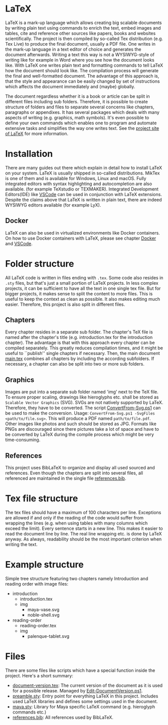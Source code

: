 # LaTeX
LaTeX is a mark-up language which allows creating big scalable documents by writing
plain text using commands to enrich the text, embed images and tables, cite and reference
other sources like papers, books and websites scientifically.
The project is then compiled by so-called Tex distribution (e.g. Tex Live) to produce the final
document, usually a PDF file.
One writes in the mark-up language in a text editor of choice and generates the document afterwards.
Writing a text this way is not a WYSIWYG-style of writing like for example in Word where you see 
how the document looks like.
With LaTeX one writes plain text and formatting commands to tell LaTeX how the document 
should look like.
The compilation process will generate the final and well-formatted document.
The advantage of this approach is, that the style and appearance can be easily changed by set 
of instructions which affects the document immediately and (maybe) globally.

The document regardless whether it is a book or article can be split in different files
including sub folders.
Therefore, it is possible to create structure of folders and files to separate several concerns
like chapters, paragraphs or appendixes.
It has several packages which deals with many aspects of writing (e.g. graphics, math symbols).
It's even possible to define your own commands which enables one to program and automate
extensive tasks and simplifies the way one writes text.
See the [project site of LaTeX](https://www.latex-project.org//) for more information.

# Installation
There are many guides out there which explain in detail how to install LaTeX on your system.
LaTeX is usually shipped in so-called distributions.
MikTex is one of them and is available for Windows, Linux and macOS.
Fully integrated editors with syntax highlighting and autocompletion are also available.
(for example TeXstudio or TEXMAKER).
Integrated Development Editors(IDE) like [VSCode](vscode.md) can be used in conjunction with LaTeX extensions.
Despite the claims above that LaTeX is written in plain text, there are indeed WYSIWYG editors
available (for example LyX).

## Docker
LaTeX can also be used in virtualized environments like Docker containers.
On how to use Docker containers with LaTeX, 
please see chapter [Docker](../container/README.md) and [VSCode](vscode.md).

# Folder structure
All LaTeX code is written in files ending with `.tex`.
Some code also resides in `.sty` files, but that's just a small portion of LaTeX projects.
In less complex projects, it can be sufficient to have all the text in one single tex file.
But for bigger projects, it makes sense to split the content to more files.
This is useful to keep the context as clean as possible.
It also makes editing much easier.
Therefore, this project is also split in different files.

## Chapters
Every chapter resides in a separate sub folder.
The chapter's TeX file is named after the chapter's title 
(e.g. introduction.tex for the introduction chapter).
The advantage is that with this approach every chapter can be compiled separately. 
This greatly reduces compilation times, and it might be useful to ``publish'' 
single chapters if necessary.
Then, the main document [main.tex](../main.tex) combines all chapters by 
including the according subfolders.
If necessary, a chapter can also be split into two or more sub folders.

## Graphics
Images are put into a separate sub folder named 'img' next to the TeX file.
To ensure proper scaling, drawings like hieroglyphs etc. shall be stored as 
`Scalable Vector Graphics` (SVG).
SVGs are not natively supported by LaTeX.
Therefore, they have to be converted.
The script [ConvertFrom-Svg.ps1](../ConvertFrom-Svg.ps1) can be used to make the conversion.
Usage: `ConvertFrom-Svg.ps1 -SvgFiles <path/to/file.svg>`. 
This will produce a PDF named `path/to/file.pdf`.
Other images like photos and such should be stored as JPG.
Formats like PNGs are discouraged since there pictures take a lot of space and 
have to be converted by LaTeX during the compile process which might be very time-consuming.

## References
This project uses BibLaTeX to organize and display all used sourced and references.
Even though the chapters are split into several files, all referenced are maintained in 
the single file [references.bib](../references.bib).

# Tex file structure
The tex files should have a maximum of 100 characters per line.
Exceptions are allowed if and only if the reading of the code would suffer from wrapping the 
lines (e.g. when using tables with many columns which exceed the limit).
Every sentence starts in a new line.
This makes it easier to read the document line by line.
The real line wrapping etc. is done by LaTeX anyway.
As always, readability should be the most important criterion when writing the text.

# Example structure
Simple tree structure featuring two chapters namely Introduction and reading order with image files:
* introduction
   * introduction.tex
   * img
      * maya-vase.svg
      * noble-shell.svg
* reading-order
   * reading-order.tex
   * img
      * palenque-tablet.svg

# Files
There are some files like scripts which have a special function inside the project.
Here's a short summary:
* [document-version.tex](../document-version.tex): 
  The current version of the document as it is used for a possible release.
  Managed by [Edit-DocumentVersion.ps1](../Edit-DocumentVersion.ps1).
* [preamble.sty](../preamble.sty): Entry point for everything LaTeX in this project. 
  Includes used LaTeX libraries and defines some settings used in the document.
* [maya.sty](../maya.sty): Library for Maya specific LaTeX command (e.g. hieroglyph commands etc.)
* [references.bib](../references.bib): All references used by BibLaTeX.